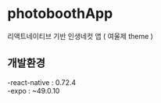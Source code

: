 # photoboothApp
리액트네이티브 기반 인생네컷 앱 ( 여울제 theme )

## 개발환경
-react-native : 0.72.4 <br />
-expo : ~49.0.10
